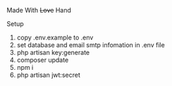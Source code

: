 Made With ~~Love~~ Hand

Setup  
1. copy .env.example to .env  
2. set database and email smtp infomation in .env file 
3. php artisan key:generate  
4. composer update  
5. npm i  
6. php artisan jwt:secret